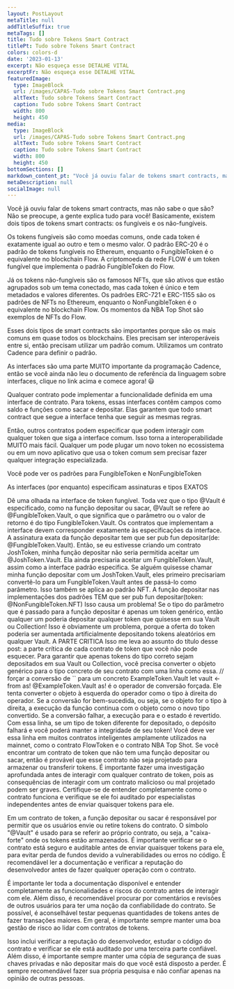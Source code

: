```yaml
---
layout: PostLayout
metaTitle: null
addTitleSuffix: true
metaTags: []
title: Tudo sobre Tokens Smart Contract
titlePt: Tudo sobre Tokens Smart Contract
colors: colors-d
date: '2023-01-13'
excerpt: Não esqueça esse DETALHE VITAL
excerptFr: Não esqueça esse DETALHE VITAL
featuredImage:
  type: ImageBlock
  url: /images/CAPAS-Tudo sobre Tokens Smart Contract.png
  altText: Tudo sobre Tokens Smart Contract
  caption: Tudo sobre Tokens Smart Contract
  width: 800
  height: 450
media:
  type: ImageBlock
  url: /images/CAPAS-Tudo sobre Tokens Smart Contract.png
  altText: Tudo sobre Tokens Smart Contract
  caption: Tudo sobre Tokens Smart Contract
  width: 800
  height: 450
bottomSections: []
markdown_content_pt: "Você já ouviu falar de tokens smart contracts, mas não sabe o que são? Não se preocupe, a gente explica tudo para você! Basicamente, existem dois tipos de tokens smart contracts: os fungíveis e os não-fungíveis.\n\nOs tokens fungíveis são como moedas comuns, onde cada token é exatamente igual ao outro e tem o mesmo valor. O padrão ERC-20 é o padrão de tokens fungíveis no Ethereum, enquanto o FungibleToken é o equivalente no blockchain Flow. A criptomoeda da rede FLOW é um token fungível que implementa o padrão FungibleToken do Flow.\n\nJá os tokens não-fungíveis são os famosos NFTs, que são ativos que estão agrupados sob um tema conectado, mas cada token é único e tem metadados e valores diferentes. Os padrões ERC-721 e ERC-1155 são os padrões de NFTs no Ethereum, enquanto o NonFungibleToken é o equivalente no blockchain Flow. Os momentos da NBA Top Shot são exemplos de NFTs do Flow.\n\nEsses dois tipos de smart contracts são importantes porque são os mais comuns em quase todos os blockchains. Eles precisam ser interoperáveis entre si, então precisam utilizar um padrão comum. Utilizamos um contrato Cadence para definir o padrão.\n\nAs interfaces são uma parte MUITO importante da programação Cadence, então se você ainda não leu o documento de referência da linguagem sobre interfaces, clique no link acima e comece agora! \U0001F603\n\nQualquer contrato pode implementar a funcionalidade definida em uma interface de contrato. Para tokens, essas interfaces contêm campos como saldo e funções como sacar e depositar. Elas garantem que todo smart contract que segue a interface tenha que seguir as mesmas regras.\n\nEntão, outros contratos podem especificar que podem interagir com qualquer token que siga a interface comum. Isso torna a interoperabilidade MUITO mais fácil. Qualquer um pode plugar um novo token no ecossistema ou em um novo aplicativo que usa o token comum sem precisar fazer qualquer integração especializada.\n\nVocê pode ver os padrões para FungibleToken e NonFungibleToken\n\nAs interfaces (por enquanto) especificam assinaturas e tipos EXATOS\n\nDê uma olhada na interface de token fungível. Toda vez que o tipo @Vault é especificado, como na função depositar ou sacar, @Vault se refere ao @FungibleToken.Vault, o que significa que o parâmetro ou o valor de retorno é do tipo FungibleToken.Vault. Os contratos que implementam a interface devem corresponder exatamente às especificações da interface. A assinatura exata da função depositar tem que ser pub fun depositar(de: @FungibleToken.Vault). Então, se eu estivesse criando um contrato JoshToken, minha função depositar não seria permitida aceitar um @JoshToken.Vault. Ela ainda precisaria aceitar um FungibleToken.Vault, assim como a interface padrão especifica. Se alguém quisesse chamar minha função depositar com um JoshToken.Vault, eles primeiro precisariam convertê-lo para um FungibleToken.Vault antes de passá-lo como parâmetro.\nIsso também se aplica ao padrão NFT. A função depositar nas implementações dos padrões TEM que ser pub fun depositar(token: @NonFungibleToken.NFT)\nIsso causa um problema! Se o tipo do parâmetro que é passado para a função depositar é apenas um token genérico, então qualquer um poderia depositar qualquer token que quisesse em sua Vault ou Collection! Isso é obviamente um problema, porque a oferta do token poderia ser aumentada artificialmente depositando tokens aleatórios em qualquer Vault.\nA PARTE CRITICA\nIsso me leva ao assunto do título desse post: a parte crítica de cada contrato de token que você não pode esquecer. Para garantir que apenas tokens do tipo correto sejam depositados em sua Vault ou Collection, você precisa converter o objeto genérico para o tipo concreto de seu contrato com uma linha como essa.\n// forçar a conversão de `` para um concreto ExampleToken.Vault\nlet vault <- from as! @ExampleToken.Vault\nas! é o operador de conversão forçada. Ele tenta converter o objeto à esquerda do operador como o tipo à direita do operador. Se a conversão for bem-sucedida, ou seja, se o objeto for o tipo à direita, a execução da função continua com o objeto como o novo tipo convertido. Se a conversão falhar, a execução para e o estado é revertido. Com essa linha, se um tipo de token diferente for depositado, o depósito falhará e você poderá manter a integridade de seu token!\nVocê deve ver essa linha em muitos contratos inteligentes amplamente utilizados na mainnet, como o contrato FlowToken e o contrato NBA Top Shot. Se você encontrar um contrato de token que não tem uma função depositar ou sacar, então é provável que esse contrato não seja projetado para armazenar ou transferir tokens. É importante fazer uma investigação aprofundada antes de interagir com qualquer contrato de token, pois as consequências de interagir com um contrato malicioso ou mal projetado podem ser graves. Certifique-se de entender completamente como o contrato funciona e verifique se ele foi auditado por especialistas independentes antes de enviar quaisquer tokens para ele.\n\nEm um contrato de token, a função depositar ou sacar é responsável por permitir que os usuários envie ou retire tokens do contrato. O símbolo \"@Vault\" é usado para se referir ao próprio contrato, ou seja, a \"caixa-forte\" onde os tokens estão armazenados. É importante verificar se o contrato está seguro e auditable antes de enviar quaisquer tokens para ele, para evitar perda de fundos devido a vulnerabilidades ou erros no código. É recomendável ler a documentação e verificar a reputação do desenvolvedor antes de fazer qualquer operação com o contrato.\n\nÉ importante ler toda a documentação disponível e entender completamente as funcionalidades e riscos do contrato antes de interagir com ele. Além disso, é recomendável procurar por comentários e revisões de outros usuários para ter uma noção da confiabilidade do contrato. Se possível, é aconselhável testar pequenas quantidades de tokens antes de fazer transações maiores. Em geral, é importante sempre manter uma boa gestão de risco ao lidar com contratos de tokens.\n\nIsso inclui verificar a reputação do desenvolvedor, estudar o código do contrato e verificar se ele está auditado por uma terceira parte confiável. Além disso, é importante sempre manter uma cópia de segurança de suas chaves privadas e não depositar mais do que você está disposto a perder. É sempre recomendável fazer sua própria pesquisa e não confiar apenas na opinião de outras pessoas.\n\n\n"
metaDescription: null
socialImage: null
---
```

Você já ouviu falar de tokens smart contracts, mas não sabe o que são? Não se preocupe, a gente explica tudo para você! Basicamente, existem dois tipos de tokens smart contracts: os fungíveis e os não-fungíveis.

Os tokens fungíveis são como moedas comuns, onde cada token é exatamente igual ao outro e tem o mesmo valor. O padrão ERC-20 é o padrão de tokens fungíveis no Ethereum, enquanto o FungibleToken é o equivalente no blockchain Flow. A criptomoeda da rede FLOW é um token fungível que implementa o padrão FungibleToken do Flow.

Já os tokens não-fungíveis são os famosos NFTs, que são ativos que estão agrupados sob um tema conectado, mas cada token é único e tem metadados e valores diferentes. Os padrões ERC-721 e ERC-1155 são os padrões de NFTs no Ethereum, enquanto o NonFungibleToken é o equivalente no blockchain Flow. Os momentos da NBA Top Shot são exemplos de NFTs do Flow.

Esses dois tipos de smart contracts são importantes porque são os mais comuns em quase todos os blockchains. Eles precisam ser interoperáveis entre si, então precisam utilizar um padrão comum. Utilizamos um contrato Cadence para definir o padrão.

As interfaces são uma parte MUITO importante da programação Cadence, então se você ainda não leu o documento de referência da linguagem sobre interfaces, clique no link acima e comece agora! 😃

Qualquer contrato pode implementar a funcionalidade definida em uma interface de contrato. Para tokens, essas interfaces contêm campos como saldo e funções como sacar e depositar. Elas garantem que todo smart contract que segue a interface tenha que seguir as mesmas regras.

Então, outros contratos podem especificar que podem interagir com qualquer token que siga a interface comum. Isso torna a interoperabilidade MUITO mais fácil. Qualquer um pode plugar um novo token no ecossistema ou em um novo aplicativo que usa o token comum sem precisar fazer qualquer integração especializada.

Você pode ver os padrões para FungibleToken e NonFungibleToken

As interfaces (por enquanto) especificam assinaturas e tipos EXATOS

Dê uma olhada na interface de token fungível. Toda vez que o tipo @Vault é especificado, como na função depositar ou sacar, @Vault se refere ao @FungibleToken.Vault, o que significa que o parâmetro ou o valor de retorno é do tipo FungibleToken.Vault. Os contratos que implementam a interface devem corresponder exatamente às especificações da interface. A assinatura exata da função depositar tem que ser pub fun depositar(de: @FungibleToken.Vault). Então, se eu estivesse criando um contrato JoshToken, minha função depositar não seria permitida aceitar um @JoshToken.Vault. Ela ainda precisaria aceitar um FungibleToken.Vault, assim como a interface padrão especifica. Se alguém quisesse chamar minha função depositar com um JoshToken.Vault, eles primeiro precisariam convertê-lo para um FungibleToken.Vault antes de passá-lo como parâmetro.
Isso também se aplica ao padrão NFT. A função depositar nas implementações dos padrões TEM que ser pub fun depositar(token: @NonFungibleToken.NFT)
Isso causa um problema! Se o tipo do parâmetro que é passado para a função depositar é apenas um token genérico, então qualquer um poderia depositar qualquer token que quisesse em sua Vault ou Collection! Isso é obviamente um problema, porque a oferta do token poderia ser aumentada artificialmente depositando tokens aleatórios em qualquer Vault.
A PARTE CRITICA
Isso me leva ao assunto do título desse post: a parte crítica de cada contrato de token que você não pode esquecer. Para garantir que apenas tokens do tipo correto sejam depositados em sua Vault ou Collection, você precisa converter o objeto genérico para o tipo concreto de seu contrato com uma linha como essa.
// forçar a conversão de \`\` para um concreto ExampleToken.Vault
let vault <- from as! @ExampleToken.Vault
as! é o operador de conversão forçada. Ele tenta converter o objeto à esquerda do operador como o tipo à direita do operador. Se a conversão for bem-sucedida, ou seja, se o objeto for o tipo à direita, a execução da função continua com o objeto como o novo tipo convertido. Se a conversão falhar, a execução para e o estado é revertido. Com essa linha, se um tipo de token diferente for depositado, o depósito falhará e você poderá manter a integridade de seu token!
Você deve ver essa linha em muitos contratos inteligentes amplamente utilizados na mainnet, como o contrato FlowToken e o contrato NBA Top Shot. Se você encontrar um contrato de token que não tem uma função depositar ou sacar, então é provável que esse contrato não seja projetado para armazenar ou transferir tokens. É importante fazer uma investigação aprofundada antes de interagir com qualquer contrato de token, pois as consequências de interagir com um contrato malicioso ou mal projetado podem ser graves. Certifique-se de entender completamente como o contrato funciona e verifique se ele foi auditado por especialistas independentes antes de enviar quaisquer tokens para ele.

Em um contrato de token, a função depositar ou sacar é responsável por permitir que os usuários envie ou retire tokens do contrato. O símbolo "@Vault" é usado para se referir ao próprio contrato, ou seja, a "caixa-forte" onde os tokens estão armazenados. É importante verificar se o contrato está seguro e auditable antes de enviar quaisquer tokens para ele, para evitar perda de fundos devido a vulnerabilidades ou erros no código. É recomendável ler a documentação e verificar a reputação do desenvolvedor antes de fazer qualquer operação com o contrato.

É importante ler toda a documentação disponível e entender completamente as funcionalidades e riscos do contrato antes de interagir com ele. Além disso, é recomendável procurar por comentários e revisões de outros usuários para ter uma noção da confiabilidade do contrato. Se possível, é aconselhável testar pequenas quantidades de tokens antes de fazer transações maiores. Em geral, é importante sempre manter uma boa gestão de risco ao lidar com contratos de tokens.

Isso inclui verificar a reputação do desenvolvedor, estudar o código do contrato e verificar se ele está auditado por uma terceira parte confiável. Além disso, é importante sempre manter uma cópia de segurança de suas chaves privadas e não depositar mais do que você está disposto a perder. É sempre recomendável fazer sua própria pesquisa e não confiar apenas na opinião de outras pessoas.

